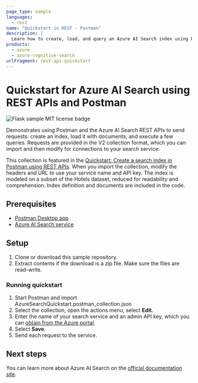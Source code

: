 ```yaml
---
page_type: sample
languages:
  - rest
name: "Quickstart in REST - Postman"
description: |
  Learn how to create, load, and query an Azure AI Search index using Postman and REST APIs.
products:
  - azure
  - azure-cognitive-search
urlFragment: rest-api-quickstart
---
```


# Quickstart for Azure AI Search using REST APIs and Postman

![Flask sample MIT license badge](https://img.shields.io/badge/license-MIT-green.svg)

Demonstrates using Postman and the Azure AI Search REST APIs to send requests: create an index, load it with documents, and execute a few queries. Requests are provided in the V2 collection format, which you can import and then modify for connections to your search service.

This collection is featured in the [Quickstart: Create a search index in Postman using REST APIs](https://docs.microsoft.com/azure/search/search-get-started-postman). When you import the collection, modify the headers and URL to use your service name and API key. The index is modeled on a subset of the Hotels dataset, reduced for readability and comprehension. Index definition and documents are included in the code.

## Prerequisites

- [Postman Desktop app](https://www.getpostman.com/)
- [Azure AI Search service](https://docs.microsoft.com/azure/search/search-create-service-portal)

## Setup

1. Clone or download this sample repository.
1. Extract contents if the download is a zip file. Make sure the files are read-write.

### Running quickstart

1. Start Postman and import AzureSearchQuickstart.postman_collection.json
1. Select the collection, open the actions menu, select **Edit**.
1. Enter the name of your search service and an admin API key, which you can [obtain from the Azure portal](https://learn.microsoft.com/azure/search/search-get-started-rest#copy-a-key-and-url).
1. Select **Save**.
1. Send each request to the service.

## Next steps

You can learn more about Azure AI Search on the [official documentation site](https://docs.microsoft.com/azure/search).
